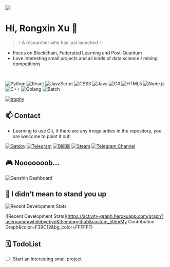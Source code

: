 ![](https://komarev.com/ghpvc/?username=whitebyebye&color=green)

<img align="right" src="https://github-readme-stats.vercel.app/api?username=WhiteByeBye&show_icons=true&custom_title=My GitHub Stats&hide_border=true" alt=""/>

# Hi, Rongxin Xu 👀

> ✨A researcher who has just launched ✨
>

<img align="right" src="https://github-readme-stats.vercel.app/api/top-langs?username=WhiteByeBye&layout=compact&count_private=false&hide_border=true" alt="">

* Focus on Blockchain, Federated Learning and Post-Quantum
* Love interesting small projects and all kinds of data science / mining competitions

<br/>

![Python](https://img.shields.io/badge/-Python-3776ab?style=flat-square&logo=python&logoColor=fff)
![React](https://img.shields.io/badge/-React-3178c6?style=flat-square&logo=React&logoColor=fff)
![JavaScript](https://img.shields.io/badge/-JavaScript-e5cd0c?style=flat-square&logo=JavaScript&logoColor=000)
![CSS3](https://img.shields.io/badge/-CSS3-1572b6?style=flat-square&logo=CSS3&labelColor=1572b6)
![Java](https://img.shields.io/badge/-Java-ce0000?style=flat-square&logo=Java&logoColor=fff)
![C#](https://img.shields.io/badge/-C%23-7f52ff?style=flat-square&logo=Csharp&logoColor=fff)
![HTML5](https://img.shields.io/badge/-HTML5-e34f26?style=flat-square&logo=HTML5&logoColor=fff)
![Node.js](https://img.shields.io/badge/-Node.js-339933?style=flat-square&logo=Node.js&logoColor=fff)
![C++](https://img.shields.io/badge/-C%2b%2b-cc961c?style=flat-square&logo=C%2b%2b&logoColor=fff)
![Golang](https://img.shields.io/badge/-Golang-00add8?style=flat-square&logo=go&logoColor=fff)
![Batch](https://img.shields.io/badge/-Batch-4d4d4d?style=flat-square&logo=windows%20terminal&logoColor=fff)

[![trophy](https://github-profile-trophy.vercel.app/?username=whitebyebye&margin-w=10)](https://github.com/ryo-ma/github-profile-trophy)

## 📫 Contact

* Learning to use Git, if there are any irregularities in the repository, you are welcome to point it out!

[![Gatsby](https://img.shields.io/badge/-Gastby-0e83cd?style=flat-square&logo=gatsby&logoColor=white)](https://rongxinxu.com/)
[![Telegram](https://img.shields.io/badge/Telegram-3db6f1?style=flat-square&logo=Telegram&logoColor=2ca5e0)](https://t.me/whitebye)
[![BiliBili](https://img.shields.io/badge/-Bilibili-00a1d6?style=flat-square&logo=bilibili&logoColor=fff)](https://space.bilibili.com/101772328)
[![Steam](https://img.shields.io/badge/-Steam-000000?style=flat-square&logo=steam&logoColor=white&labelColor=000000)](https://steamcommunity.com/id/rongxinxu)
[![Telegram Channel](https://img.shields.io/badge/Telegram%20Channel-3db6f1?style=flat-square&logo=Telegram&logoColor=2ca5e0)](https://t.me/rongxinxu)

## 🎮 Nooooooob…

![Genshin Dashboard](https://genshin-card.getloli.com/0-59/320075411.png)

## 🤔 I didn't mean to stand you up

![Recent Development Stats](https://github-readme-stats.vercel.app/api/wakatime?username=WhiteBye&layout=compact&hide=Text,AUTO_DETECTED,Other)

![Recent Development Stats](https://activity-graph.herokuapp.com/graph?username=whitebyebye&theme=github&custom_title=My Contribution Graph&color=F39C12&bg_color=FFFFFF)

## 🗓️ TodoList

- [ ] Start an interesting small project
